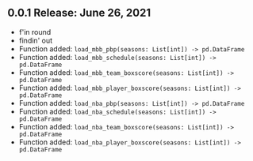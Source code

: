 ## 0.0.1 Release: June 26, 2021
- f'in round
- findin' out
- Function added: `load_mbb_pbp(seasons: List[int]) -> pd.DataFrame`
- Function added: `load_mbb_schedule(seasons: List[int]) -> pd.DataFrame`
- Function added: `load_mbb_team_boxscore(seasons: List[int]) -> pd.DataFrame`
- Function added: `load_mbb_player_boxscore(seasons: List[int]) -> pd.DataFrame`
- Function added: `load_nba_pbp(seasons: List[int]) -> pd.DataFrame`
- Function added: `load_nba_schedule(seasons: List[int]) -> pd.DataFrame`
- Function added: `load_nba_team_boxscore(seasons: List[int]) -> pd.DataFrame`
- Function added: `load_nba_player_boxscore(seasons: List[int]) -> pd.DataFrame`